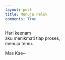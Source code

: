 ```yaml
---
layout: post
title: Menuju Peluk
comments: True
---
```


Hari keenam  
aku menikmati tiap proses,  
menuju temu.

Mas Kae~